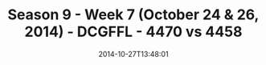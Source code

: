 ---
title: Season 9 - Week 7 (October 24 & 26, 2014) - DCGFFL - 4470 vs 4458
teams_score:
- team: 4470
  score:
- team: 4458
  score: 12
mvp: Robbie Ladd (Vegas), John Santanella (Graphite)
game-ball: N/A
season: 9
week: 7
date: '2014-10-27T13:48:01'
pageid: season-9-week-7-4470-vs-4458
---